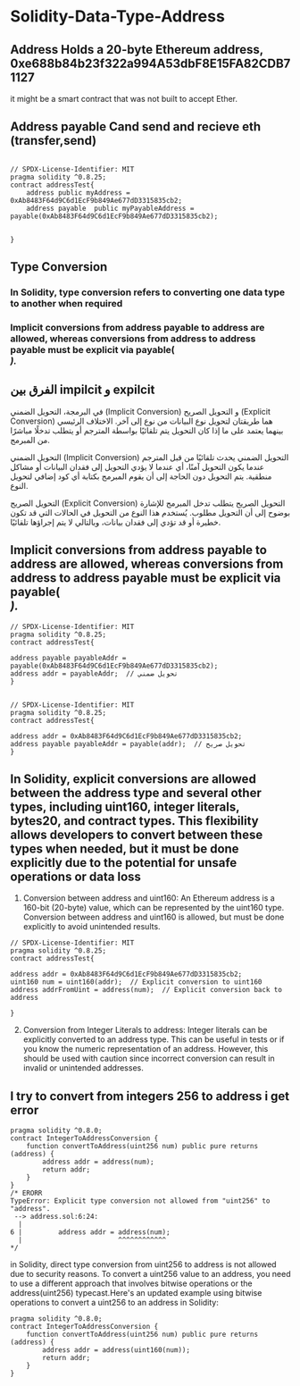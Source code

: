 # Solidity-Data-Type-Address
## Address Holds a 20-byte Ethereum address, 0xe688b84b23f322a994A53dbF8E15FA82CDB71127
it might be a smart contract that was not built to accept Ether.
## Address payable Cand send and recieve eth (transfer,send)
```solidity

// SPDX-License-Identifier: MIT
pragma solidity ^0.8.25;
contract addressTest{
    address public myAddress = 0xAb8483F64d9C6d1EcF9b849Ae677dD3315835cb2;
    address payable  public myPayableAddress = payable(0xAb8483F64d9C6d1EcF9b849Ae677dD3315835cb2);


}
```
## Type Conversion
### In Solidity, type conversion refers to converting one data type to another when required
### Implicit conversions from address payable to address are allowed, whereas conversions from address to address payable must be explicit via payable(<address>).


## الفرق بين impilcit و expilcit
في البرمجة، التحويل الضمني (Implicit Conversion) و التحويل الصريح (Explicit Conversion) هما طريقتان لتحويل نوع البيانات من نوع إلى آخر. الاختلاف الرئيسي بينهما يعتمد على ما إذا كان التحويل يتم تلقائيًا بواسطة المترجم أو يتطلب تدخلًا مباشرًا من المبرمج.

 التحويل الضمني (Implicit Conversion)
التحويل الضمني يحدث تلقائيًا من قبل المترجم عندما يكون التحويل آمنًا، أي عندما لا يؤدي التحويل إلى فقدان البيانات أو مشاكل منطقية. يتم التحويل دون الحاجة إلى أن يقوم المبرمج بكتابة أي كود إضافي لتحويل النوع.

 التحويل الصريح (Explicit Conversion)
التحويل الصريح يتطلب تدخل المبرمج للإشارة بوضوح إلى أن التحويل مطلوب. يُستخدم هذا النوع من التحويل في الحالات التي قد تكون خطيرة أو قد تؤدي إلى فقدان بيانات، وبالتالي لا يتم إجراؤها تلقائيًا.

## Implicit conversions from address payable to address are allowed, whereas conversions from address to address payable must be explicit via payable(<address>).

```solidity
// SPDX-License-Identifier: MIT
pragma solidity ^0.8.25;
contract addressTest{
    
address payable payableAddr = payable(0xAb8483F64d9C6d1EcF9b849Ae677dD3315835cb2);
address addr = payableAddr;  // تحويل ضمني
}
```

```solidity

// SPDX-License-Identifier: MIT
pragma solidity ^0.8.25;
contract addressTest{
    
address addr = 0xAb8483F64d9C6d1EcF9b849Ae677dD3315835cb2;
address payable payableAddr = payable(addr);  // تحويل صريح
}
```
## In Solidity, explicit conversions are allowed between the address type and several other types, including uint160, integer literals, bytes20, and contract types. This flexibility allows developers to convert between these types when needed, but it must be done explicitly due to the potential for unsafe operations or data loss
1. Conversion between address and uint160:
An Ethereum address is a 160-bit (20-byte) value, which can be represented by the uint160 type.
Conversion between address and uint160 is allowed, but must be done explicitly to avoid unintended results.

```solidity
// SPDX-License-Identifier: MIT
pragma solidity ^0.8.25;
contract addressTest{
    
address addr = 0xAb8483F64d9C6d1EcF9b849Ae677dD3315835cb2;
uint160 num = uint160(addr);  // Explicit conversion to uint160
address addrFromUint = address(num);  // Explicit conversion back to address

}
```
2. Conversion from Integer Literals to address:
Integer literals can be explicitly converted to an address type. This can be useful in tests or if you know the numeric representation of an address.
However, this should be used with caution since incorrect conversion can result in invalid or unintended addresses.

## I try to convert from integers 256 to address i get error

```solidity
pragma solidity ^0.8.0;
contract IntegerToAddressConversion {
    function convertToAddress(uint256 num) public pure returns (address) {
        address addr = address(num);
        return addr;
    }
}
/* ERORR
TypeError: Explicit type conversion not allowed from "uint256" to "address".
 --> address.sol:6:24:
  |
6 |         address addr = address(num);
  |                        ^^^^^^^^^^^^
*/
```

in Solidity, direct type conversion from uint256 to address is not allowed due to security reasons. To convert a uint256 value to an address, you need to use a different approach that involves bitwise operations or the address(uint256) typecast.Here's an updated example using bitwise operations to convert a uint256 to an address in Solidity:

```solidity
pragma solidity ^0.8.0;
contract IntegerToAddressConversion {
    function convertToAddress(uint256 num) public pure returns (address) {
        address addr = address(uint160(num));
        return addr;
    }
}
```






